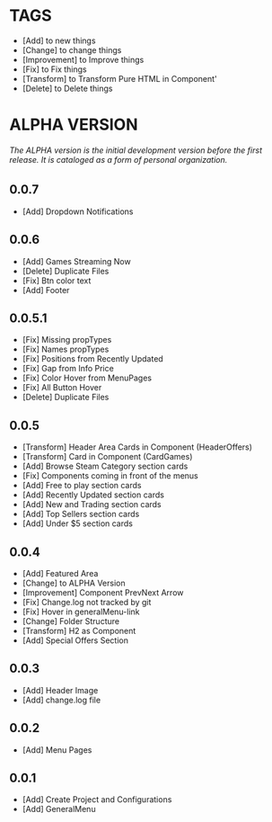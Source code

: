# TAGS
- [Add] to new things
- [Change] to change things
- [Improvement] to Improve things
- [Fix] to Fix things
- [Transform] to Transform Pure HTML in Component'
- [Delete] to Delete things


# ALPHA VERSION
###### The ALPHA version is the initial development version before the first release. It is cataloged as a form of personal organization.  

## 0.0.7
- [Add] Dropdown Notifications


## 0.0.6
- [Add] Games Streaming Now
- [Delete] Duplicate Files
- [Fix] Btn color text
- [Add] Footer

## 0.0.5.1
- [Fix] Missing propTypes
- [Fix] Names propTypes
- [Fix] Positions from Recently Updated
- [Fix] Gap from Info Price
- [Fix] Color Hover from MenuPages
- [Fix] All Button Hover
- [Delete] Duplicate Files

## 0.0.5
- [Transform] Header Area Cards in Component (HeaderOffers)
- [Transform] Card in Component (CardGames)
- [Add] Browse Steam Category section cards
- [Fix] Components coming in front of the menus
- [Add] Free to play section cards
- [Add] Recently Updated section cards
- [Add] New and Trading section cards
- [Add] Top Sellers section cards
- [Add] Under $5 section cards


## 0.0.4
- [Add] Featured Area
- [Change] to ALPHA Version
- [Improvement] Component PrevNext Arrow
- [Fix] Change.log not tracked by git
- [Fix] Hover in generalMenu-link
- [Change] Folder Structure
- [Transform] H2 as Component
- [Add] Special Offers Section

## 0.0.3
- [Add] Header Image
- [Add] change.log file

## 0.0.2
- [Add] Menu Pages

## 0.0.1
- [Add] Create Project and Configurations
- [Add] GeneralMenu
